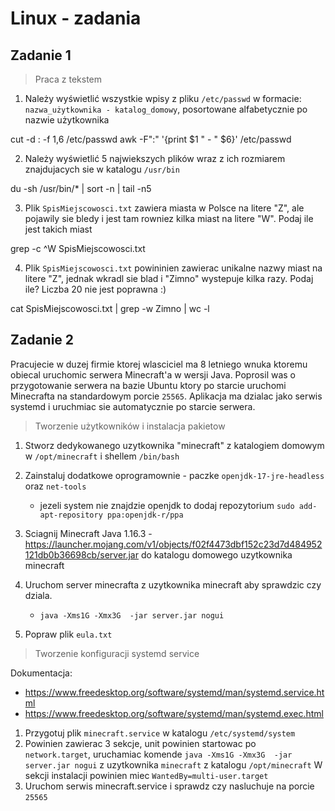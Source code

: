 # Linux - zadania

## Zadanie 1 

> Praca z tekstem

1. Należy wyświetlić wszystkie wpisy z pliku `/etc/passwd` w formacie: `nazwa_użytkownika - katalog_domowy`, posortowane alfabetycznie po nazwie użytkownika

cut -d : -f 1,6 /etc/passwd
awk -F":" '{print $1 " - " $6}' /etc/passwd

2. Należy wyświetlić 5 najwiekszych plików wraz z ich rozmiarem znajdujacych sie w katalogu `/usr/bin`
   
du -sh /usr/bin/* | sort -n | tail -n5

3. Plik `SpisMiejscowosci.txt` zawiera miasta w Polsce na litere "Z", ale pojawily sie bledy i jest tam rowniez kilka miast na litere "W". Podaj ile jest takich miast

grep -c ^W SpisMiejscowosci.txt

4. Plik `SpisMiejscowosci.txt` powininien zawierac unikalne nazwy miast na litere "Z", jednak wkradl sie blad i "Zimno" wystepuje kilka razy. Podaj ile?
   Liczba 20 nie jest poprawna :)

cat SpisMiejscowosci.txt | grep -w Zimno | wc -l


## Zadanie 2

Pracujecie w duzej firmie ktorej wlasciciel ma 8 letniego wnuka ktoremu obiecal uruchomic serwera Minecraft'a w wersji Java.
Poprosil was o przygotowanie serwera na bazie Ubuntu ktory po starcie uruchomi Minecrafta na standardowym porcie `25565`. Aplikacja ma dzialac jako serwis systemd i uruchmiac sie automatycznie po starcie serwera.

> Tworzenie użytkowników i instalacja pakietow

1. Stworz dedykowanego uzytkownika "minecraft" z katalogiem domowym w `/opt/minecraft` i shellem `/bin/bash`

1. Zainstaluj dodatkowe oprogramownie - paczke `openjdk-17-jre-headless` oraz `net-tools`
	- jezeli system nie znajdzie openjdk to dodaj repozytorium `sudo add-apt-repository ppa:openjdk-r/ppa`

1. Sciagnij Minecraft Java 1.16.3 - https://launcher.mojang.com/v1/objects/f02f4473dbf152c23d7d484952121db0b36698cb/server.jar do katalogu domowego uzytkownika minecraft

1. Uruchom server minecrafta z uzytkownika minecraft aby sprawdzic czy dziala.

	- `java -Xms1G -Xmx3G  -jar server.jar nogui`

1. Popraw plik `eula.txt`

> Tworzenie konfiguracji systemd service

Dokumentacja: 
- https://www.freedesktop.org/software/systemd/man/systemd.service.html
- https://www.freedesktop.org/software/systemd/man/systemd.exec.html

1. Przygotuj plik `minecraft.service` w katalogu `/etc/systemd/system`
2. Powinien zawierac 3 sekcje, unit powinien startowac po` network.target`, uruchamiac komende `java -Xms1G -Xmx3G  -jar server.jar nogui` z uzytkownika `minecraft` z katalogu `/opt/minecraft`
W sekcji instalacji powinien miec `WantedBy=multi-user.target`
3. Uruchom serwis minecraft.service i sprawdz czy nasluchuje na porcie `25565`





